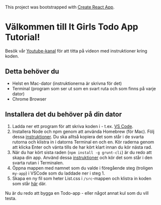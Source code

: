 This project was bootstrapped with [Create React App](https://github.com/facebook/create-react-app).

# Välkommen till It Girls Todo App Tutorial!

Besök vår [Youtube-kanal](https://www.youtube.com/channel/UCqPaUDw03ueXFpYnjH38RqQ) för att titta på videon med instruktioner kring koden.

## Detta behöver du
- Helst en Mac-dator (instruktionerna är skrivna för det)
- Terminal (program som ser ut som en svart ruta och som finns på varje dator)
- Chrome Browser

## Installera det du behöver på din dator
1. Ladda ner ett program för att skriva koden i - t.ex. [VS Code](https://code.visualstudio.com/).
2. Installera Node och npm genom att använda Homebrew (för Mac). Följ dessa [instruktioner](https://changelog.com/posts/install-node-js-with-homebrew-on-os-x). Du ska alltså kopiera det som står i de svarta rutorna och klistra in i datorns Terminal en och en. Kör raderna genom att klicka Enter och vänta tills de har kört klart innan du kör nästa rad.
3. När du har kört sista raden (`npm install -g grunt-cli`) är du redo att skapa din app. Använd dessa [instruktioner](https://reactjs.org/docs/create-a-new-react-app.html) och kör det som står i den svarta rutan i Terminalen.
4. Öppna mappen med namnet som du valde i föregående steg (troligen `my-app`) i VSCode som du laddade ner i steg 1.
5. Skapa en ny fil som heter List.css i `/src`-mappen och klistra in koden som står [här](src/List.css) där.

Nu är du redo att bygga en Todo-app - eller något annat kul som du vill testa.
